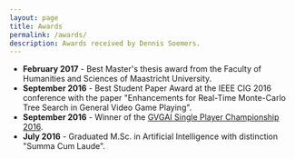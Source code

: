 ```yaml
---
layout: page
title: Awards
permalink: /awards/
description: Awards received by Dennis Soemers.
---
```


- **February 2017** - Best Master's thesis award from the Faculty of Humanities and Sciences of Maastricht University.
- **September 2016** - Best Student Paper Award at the IEEE CIG 2016 conference with the paper "Enhancements for Real-Time Monte-Carlo Tree Search in General Video Game Playing".
- **September 2016** - Winner of the [GVGAI Single Player Championship 2016](http://gvgai.net/championship.php?t=2016&t=sp).
- **July 2016** - Graduated M.Sc. in Artificial Intelligence with distinction "Summa Cum Laude".